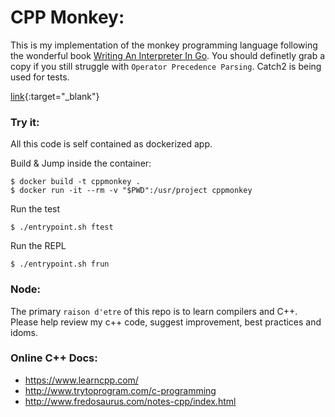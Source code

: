# CPP Monkey:
This is my implementation of the monkey programming language following 
the wonderful book <a href="https://interpreterbook.com" target="_blank">Writing An Interpreter In Go</a>. You should definetly grab a copy if you still struggle with `Operator Precedence Parsing`. Catch2 is being used for tests.

[link](url){:target="_blank"}

### Try it:
All this code is self contained as dockerized app.

Build & Jump inside the container:

```
$ docker build -t cppmonkey .
$ docker run -it --rm -v "$PWD":/usr/project cppmonkey
```

Run the test
```
$ ./entrypoint.sh ftest
```

Run the REPL
```
$ ./entrypoint.sh frun
```

### Node:
The primary `raison d'etre` of this repo is to learn compilers and C++. Please help review my c++ code, suggest improvement, best practices and idoms.

### Online C++ Docs:
- https://www.learncpp.com/
- http://www.trytoprogram.com/c-programming
- http://www.fredosaurus.com/notes-cpp/index.html

